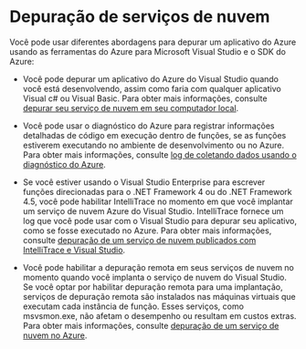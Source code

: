 <properties 
   pageTitle="A depuração de serviços de nuvem Azure | Microsoft Azure"
   description="Depuração de serviços de nuvem do Azure"
   services="visual-studio-online"
   documentationCenter="n/a"
   authors="TomArcher"
   manager="douge"
   editor="" />
<tags 
   ms.service="visual-studio-online"
   ms.devlang="multiple"
   ms.topic="article"
   ms.tgt_pltfrm="multiple"
   ms.workload="na"
   ms.date="08/15/2016"
   ms.author="tarcher" />

# <a name="debugging-cloud-services"></a>Depuração de serviços de nuvem

Você pode usar diferentes abordagens para depurar um aplicativo do Azure usando as ferramentas do Azure para Microsoft Visual Studio e o SDK do Azure:

- Você pode depurar um aplicativo do Azure do Visual Studio quando você está desenvolvendo, assim como faria com qualquer aplicativo Visual c# ou Visual Basic. Para obter mais informações, consulte [depurar seu serviço de nuvem em seu computador local](vs-azure-tools-debug-cloud-services-virtual-machines.md#debug-your-cloud-service-on-your-local-computer).

- Você pode usar o diagnóstico do Azure para registrar informações detalhadas de código em execução dentro de funções, se as funções estiverem executando no ambiente de desenvolvimento ou no Azure. Para obter mais informações, consulte [log de coletando dados usando o diagnóstico do Azure](http://go.microsoft.com/fwlink/p/?LinkId=400450).

- Se você estiver usando o Visual Studio Enterprise para escrever funções direcionadas para o .NET Framework 4 ou do .NET Framework 4.5, você pode habilitar IntelliTrace no momento em que você implantar um serviço de nuvem Azure do Visual Studio. IntelliTrace fornece um log que você pode usar com o Visual Studio para depurar seu aplicativo, como se fosse executado no Azure. Para obter mais informações, consulte [depuração de um serviço de nuvem publicados com IntelliTrace e Visual Studio]( http://go.microsoft.com/fwlink/p/?LinkId=623016).

- Você pode habilitar a depuração remota em seus serviços de nuvem no momento quando você implanta o serviço de nuvem do Visual Studio. Se você optar por habilitar depuração remota para uma implantação, serviços de depuração remota são instalados nas máquinas virtuais que executam cada instância de função. Esses serviços, como msvsmon.exe, não afetam o desempenho ou resultam em custos extras. Para obter mais informações, consulte [depuração de um serviço de nuvem no Azure](vs-azure-tools-debug-cloud-services-virtual-machines.md#debug-a-cloud-service-in-azure).



